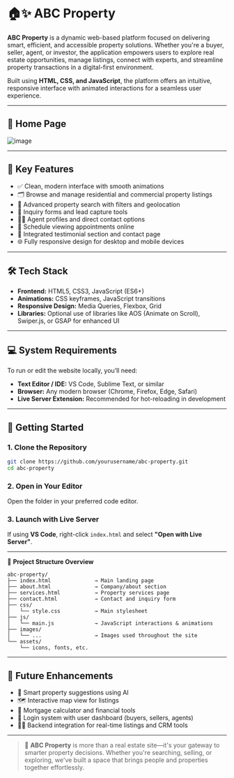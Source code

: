 # 🏠✨ ABC Property

**ABC Property** is a dynamic web-based platform focused on delivering smart, efficient, and accessible property solutions. Whether you're a buyer, seller, agent, or investor, the application empowers users to explore real estate opportunities, manage listings, connect with experts, and streamline property transactions in a digital-first environment.

Built using **HTML, CSS, and JavaScript**, the platform offers an intuitive, responsive interface with animated interactions for a seamless user experience.

---

## 🏡 Home Page

![image](https://github.com/user-attachments/assets/97730ed0-7a3f-46c4-843b-09d575f9793d)

---

## 📌 Key Features

* ✅ Clean, modern interface with smooth animations
* 🗂️ Browse and manage residential and commercial property listings
* 🔎 Advanced property search with filters and geolocation
* 🧾 Inquiry forms and lead capture tools
* 🧑‍💼 Agent profiles and direct contact options
* 📅 Schedule viewing appointments online
* 💬 Integrated testimonial section and contact page
* 🌐 Fully responsive design for desktop and mobile devices

---

## 🛠️ Tech Stack

* **Frontend:** HTML5, CSS3, JavaScript (ES6+)
* **Animations:** CSS keyframes, JavaScript transitions
* **Responsive Design:** Media Queries, Flexbox, Grid
* **Libraries:** Optional use of libraries like AOS (Animate on Scroll), Swiper.js, or GSAP for enhanced UI

---

## 💻 System Requirements

To run or edit the website locally, you’ll need:

* **Text Editor / IDE:** VS Code, Sublime Text, or similar
* **Browser:** Any modern browser (Chrome, Firefox, Edge, Safari)
* **Live Server Extension:** Recommended for hot-reloading in development

---

## 🚀 Getting Started

### 1. Clone the Repository

```bash
git clone https://github.com/yourusername/abc-property.git
cd abc-property
```

### 2. Open in Your Editor

Open the folder in your preferred code editor.

### 3. Launch with Live Server

If using **VS Code**, right-click `index.html` and select **"Open with Live Server"**.

---

📂 **Project Structure Overview**

```
abc-property/
├── index.html              → Main landing page
├── about.html              → Company/about section
├── services.html           → Property services page
├── contact.html            → Contact and inquiry form
├── css/
│   └── style.css           → Main stylesheet
├── js/
│   └── main.js             → JavaScript interactions & animations
├── images/
│   └── ...                 → Images used throughout the site
└── assets/
    └── icons, fonts, etc.
```

---

## 🧩 Future Enhancements

* 🧠 Smart property suggestions using AI
* 🗺️ Interactive map view for listings
* 🏦 Mortgage calculator and financial tools
* 🔐 Login system with user dashboard (buyers, sellers, agents)
* 🧑‍💻 Backend integration for real-time listings and CRM tools

---

> 🌟 **ABC Property** is more than a real estate site—it's your gateway to smarter property decisions. Whether you're searching, selling, or exploring, we've built a space that brings people and properties together effortlessly.

